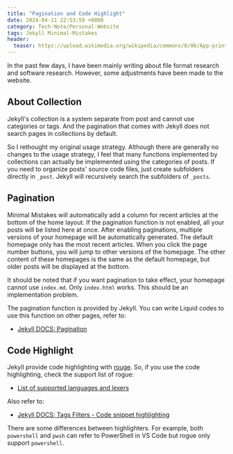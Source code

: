```yaml
---
title: "Pagination and Code Highlight"
date: 2024-04-11 22:53:59 +0800
category: Tech-Note/Personal-Website
tags: Jekyll Minimal-Mistakes
header:
  teaser: https://upload.wikimedia.org/wikipedia/commons/0/06/App-printer-icon.png
---
```


In the past few days, I have been mainly writing about file format research and software research. However, some adjustments have been made to the website.

## About Collection

Jekyll's collection is a system separate from post and cannot use categories or tags. And the pagination that comes with Jekyll does not search pages in collections by default.

So I rethought my original usage strategy. Although there are generally no changes to the usage strategy, I feel that many functions implemented by collections can actually be implemented using the categories of posts. If you need to organize posts' source code files, just create subfolders directly in `_post`. Jekyll will recursively search the subfolders of `_posts`.

## Pagination

Minimal Mistakes will automatically add a column for recent articles at the bottom of the home layout. If the pagination function is not enabled, all your posts will be listed here at once. After enabling paginations, multiple versions of your homepage will be automatically generated. The default homepage only has the most recent articles. When you click the page number buttons, you will jump to other versions of the homepage. The other content of these homepages is the same as the default homepage, but older posts will be displayed at the bottom.

It should be noted that if you want pagination to take effect, your homepage cannot use `index.md`. Only `index.html` works. This should be an implementation problem.

The pagination function is provided by Jekyll. You can write Liquid codes to use this function on other pages, refer to:

* [Jekyll DOCS: Pagination](https://jekyllrb.com/docs/pagination/)

## Code Highlight

Jekyll provide code highlighting with [rouge](https://github.com/rouge-ruby/rouge). So, if you use the code highlighting, check the support list of rogue:

* [List of supported languages and lexers](https://github.com/rouge-ruby/rouge/wiki/List-of-supported-languages-and-lexers)

Also refer to:

* [Jekyll DOCS: Tags Filters - Code snippet highlighting](https://jekyllrb.com/docs/liquid/tags/#code-snippet-highlighting)

There are some differences between highlighters. For example, both `powershell` and `pwsh` can refer to PowerShell in VS Code but rogue only support `powershell`. 
